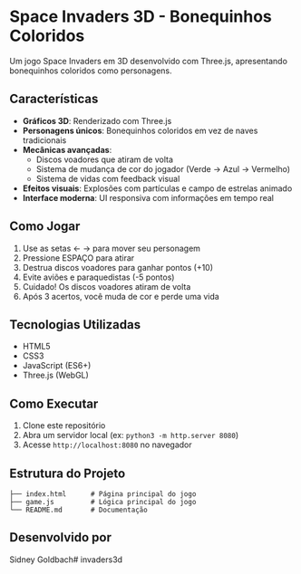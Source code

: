# Space Invaders 3D - Bonequinhos Coloridos

Um jogo Space Invaders em 3D desenvolvido com Three.js, apresentando bonequinhos coloridos como personagens.

## Características

- **Gráficos 3D**: Renderizado com Three.js
- **Personagens únicos**: Bonequinhos coloridos em vez de naves tradicionais
- **Mecânicas avançadas**: 
  - Discos voadores que atiram de volta
  - Sistema de mudança de cor do jogador (Verde → Azul → Vermelho)
  - Sistema de vidas com feedback visual
- **Efeitos visuais**: Explosões com partículas e campo de estrelas animado
- **Interface moderna**: UI responsiva com informações em tempo real

## Como Jogar

1. Use as setas ← → para mover seu personagem
2. Pressione ESPAÇO para atirar
3. Destrua discos voadores para ganhar pontos (+10)
4. Evite aviões e paraquedistas (-5 pontos)
5. Cuidado! Os discos voadores atiram de volta
6. Após 3 acertos, você muda de cor e perde uma vida

## Tecnologias Utilizadas

- HTML5
- CSS3
- JavaScript (ES6+)
- Three.js (WebGL)

## Como Executar

1. Clone este repositório
2. Abra um servidor local (ex: `python3 -m http.server 8080`)
3. Acesse `http://localhost:8080` no navegador

## Estrutura do Projeto

```
├── index.html      # Página principal do jogo
├── game.js         # Lógica principal do jogo
└── README.md       # Documentação
```

## Desenvolvido por

Sidney Goldbach# invaders3d
